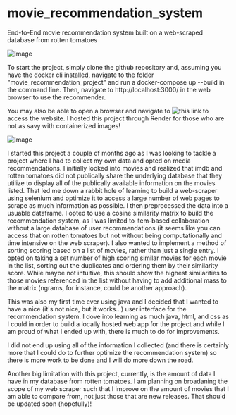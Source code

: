 # movie_recommendation_system
End-to-End movie recommendation system built on a web-scraped database from rotten tomatoes

![image](https://github.com/user-attachments/assets/1d73346a-0e49-4606-8cf7-f2872de8ca0e)

To start the project, simply clone the github repository and, assuming you have the docker cli installed, navigate to the folder "movie_recommendation_project" and run a docker-compose up --build in the command line. Then, navigate to http://localhost:3000/ in the web browser to use the recommender.

You may also be able to open a browser and navigate to ![this link]([https://movie-recommendation-project-hprp.onrender.com/](https://recommendation-frontend-gv06.onrender.com)) to access the website. I hosted this project through Render for those who are not as savy with containerized images!

![image](https://github.com/user-attachments/assets/03c09d85-07c0-4720-a9ff-56d0ebc4b174)

I started this project a couple of months ago as I was looking to tackle a project where I had to collect my own data and opted on media recommendations. I initially looked into movies and realized that imdb and rotten tomatoes did not publically share the underlying database that they utilize to display all of the publically available information on the movies listed. That led me down a rabbit hole of learning to build a web-scraper using selenium and optimize it to access a large number of web pages to scrape as much information as possible. I then preprocessed the data into a usuable dataframe. I opted to use a cosine similarity matrix to build the recommendation system, as I was limited to item-based collaboration without a large database of user recommendations (it seems like you can access that on rotten tomatoes but not without being computationally and time intensive on the web scraper). I also wanted to implement a method of sorting scoring based on a list of movies, rather than just a single entry. I opted on taking a set number of high scoring similar movies for each movie in the list, sorting out the duplicates and ordering them by their similarity score. While maybe not intuitive, this should show the highest similarities to those movies referenced in the list without having to add additional mass to the matrix (ngrams, for instance, could be another approach).  

This was also my first time ever using java and I decided that I wanted to have a nice (it's not nice, but it works...) user interface for the recommendation system. I dove into learning as much java, html, and css as I could in order to build a locally hosted web app for the project and while I am proud of what I ended up with, there is much to do for improvements.

I did not end up using all of the information I collected (and there is certainly more that I could do to further optimize the recommendation system) so there is more work to be done and I will do more down the road.

Another big limitation with this project, currently, is the amount of data I have in my database from rotten tomatoes. I am planning on broadaning the scope of my web scraper such that I improve on the amount of movies that I am able to compare from, not just those that are new releases. That should be updated soon (hopefully)!

